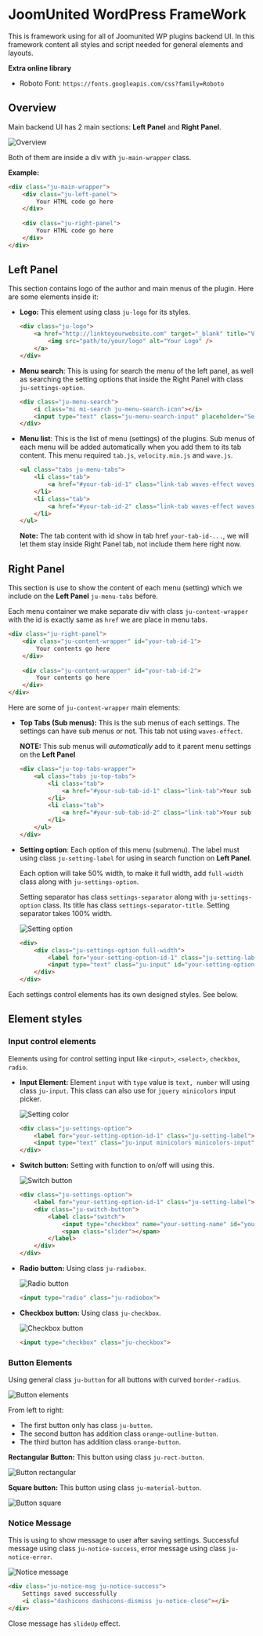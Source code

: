 # JoomUnited WordPress FrameWork

This is framework using for all of Joomunited WP plugins backend UI.
In this framework content all styles and script needed for general elements and layouts.

**Extra online library**

- Roboto Font: `https://fonts.googleapis.com/css?family=Roboto`

## Overview

Main backend UI has 2 main sections: **Left Panel** and **Right Panel**.

![Overview](readme_img/overview.jpg)

Both of them are inside a div with `ju-main-wrapper` class.

**Example:**
```html
<div class="ju-main-wrapper">
	<div class="ju-left-panel">
		Your HTML code go here
	</div>
	
	<div class="ju-right-panel">
		Your HTML code go here
	</div>
</div>
```

## Left Panel

This section contains logo of the author and main menus of the plugin. Here are some elements inside it:

- **Logo:** This element using class `ju-logo` for its styles.

	```html
	<div class="ju-logo">
		<a href="http://linktoyourwebsite.com" target="_blank" title="Visit my site">
			<img src="path/to/your/logo" alt="Your Logo" />
		</a>
	</div>
	```

- **Menu search**: This is using for search the menu of the left panel,
  as well as searching the setting options that inside the Right Panel with class `ju-settings-option`.
  
	```html
	<div class="ju-menu-search">
		<i class="mi mi-search ju-menu-search-icon"></i>
		<input type="text" class="ju-menu-search-input" placeholder="Search settings" />
	</div>
	```

- **Menu list**: This is the list of menu (settings) of the plugins.
  Sub menus of each menu will be added automatically when you add them to its tab content.
  This menu required `tab.js`, `velocity.min.js` and `wave.js`.

	```html
	<ul class="tabs ju-menu-tabs">
		<li class="tab">
			<a href="#your-tab-id-1" class="link-tab waves-effect waves-light">Your tab text 1</a>
		</li>
		<li class="tab">
			<a href="#your-tab-id-2" class="link-tab waves-effect waves-light">Your tab text 2</a>
		</li>
	</ul>
	```

  **Note:** The tab content with id show in tab href `your-tab-id-...`, we will let them stay inside Right Panel tab,
  not include them here right now.

## Right Panel

This section is use to show the content of each menu (setting) which we include on the **Left Panel** `ju-menu-tabs` before.

Each menu container we make separate div with class `ju-content-wrapper` with the id is exactly same as `href` we are place in menu tabs.

```html
<div class="ju-right-panel">
	<div class="ju-content-wrapper" id="your-tab-id-1">
		Your contents go here	
	</div>
	
	<div class="ju-content-wrapper" id="your-tab-id-2">
		Your contents go here	
	</div>
</div>
```

Here are some of `ju-content-wrapper` main elements:

- **Top Tabs (Sub menus):** This is the sub menus of each settings. The settings can have sub menus or not.
  This tab not using `waves-effect`.
  
  **NOTE:** This sub menus will *automatically* add to it parent menu settings on the **Left Panel**

	```html
	<div class="ju-top-tabs-wrapper">
		<ul class="tabs ju-top-tabs">
			<li class="tab">
				<a href="#your-sub-tab-id-1" class="link-tab">Your sub tab text 1</a>
			</li>
			<li class="tab">
				<a href="#your-sub-tab-id-2" class="link-tab">Your sub tab text 2</a>
			</li>
		</ul>
	</div>
	```

- **Setting option**: Each option of this menu (submenu).
  The label must using class `ju-setting-label` for using in search function on **Left Panel**.
  
  Each option will take 50% width, to make it full width, add `full-width` class along with `ju-settings-option`.
  
  Setting separator has class `settings-separator` along with `ju-settings-option` class.
  Its title has class `settings-separator-title`. Setting separator takes 100% width.

	![Setting option](readme_img/settings.png)

	```html
	<div>
		<div class="ju-settings-option full-width">
			<label for="your-setting-option-id-1" class="ju-setting-label">Setting Label</label>
			<input type="text" class="ju-input" id="your-setting-option-id-1" name="your-setting-name" />
		</div>
	</div>
	```

Each settings control elements has its own designed styles. See below.

## Element styles

### Input control elements

Elements using for control setting input like `<input>`, `<select>`, `checkbox`, `radio`.

- **Input Element:** Element `input` with `type` value is `text, number` will using class `ju-input`.
  This class can also use for `jquery minicolors` input picker.

	![Setting color](readme_img/setting-color.jpg)
	
	```html
	<div class="ju-settings-option">
		<label for="your-setting-option-id-1" class="ju-setting-label">Setting Label</label>
		<input type="text" class="ju-input minicolors minicolors-input" id="your-setting-option-id-1" name="your-setting-name" />
	</div>
	```

- **Switch button:** Setting with function to on/off will using this.

	![Switch button](readme_img/checkbox-switch.jpg)

	```html
	<div class="ju-settings-option">
		<label for="your-setting-option-id-1" class="ju-setting-label">Setting Label</label>
		<div class="ju-switch-button">
			<label class="switch">
				<input type="checkbox" name="your-setting-name" id="your-setting-option-id-1" value="1" checked />
				<span class="slider"></span>
			</label>
		</div>
	</div>
	```

- **Radio button:** Using class `ju-radiobox`.

	![Radio button](readme_img/radio.png)

	```html
	<input type="radio" class="ju-radiobox">
	```

- **Checkbox button:** Using class `ju-checkbox`.

	![Checkbox button](readme_img/checkbox.png)

	```html
	<input type="checkbox" class="ju-checkbox">
	```

### Button Elements

Using general class `ju-button` for all buttons with curved `border-radius`.

![Button elements](readme_img/buttons.png)

From left to right:

- The first button only has class `ju-button`.
- The second button has addition class `orange-outline-button`.
- The third button has addition class `orange-button`.

**Rectangular Button:** This button using class `ju-rect-button`.

![Button rectangular](readme_img/rectangular-button.png)

**Square button:** This button using class `ju-material-button`.

![Button square](readme_img/square-button.png)

### Notice Message

This is using to show message to user after saving settings.
Successful message using class `ju-notice-success`, error message using class `ju-notice-error`.

![Notice message](readme_img/notice.png)

```html
<div class="ju-notice-msg ju-notice-success">
	Settings saved successfully
	<i class="dashicons dashicons-dismiss ju-notice-close"></i>
</div>
```

Close message has `slideUp` effect.